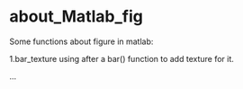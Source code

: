 # about_Matlab_fig


Some functions about figure in matlab:

  1.bar_texture
    using after a bar() function to add texture for it.
    
  ...
